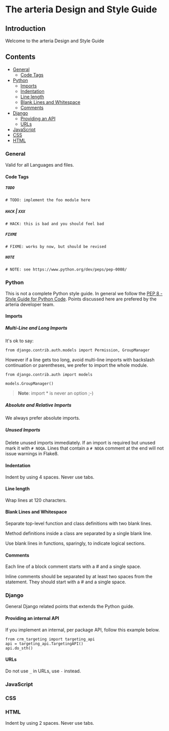 # The arteria Design and Style Guide

## Introduction
Welcome to the arteria Design and Style Guide

## Contents
* [General](#general)
    * [Code Tags](code-tags)
* [Python](#python)
    * [Imports](imports)
    * [Indentation](indentation)
    * [Line length](line-length)
    * [Blank Lines and Whitespace](blank-lines-and-whitespace)
    * [Comments](comments)
* [Django](#django)
    * [Providing an API](#providing-an-internal-api)
    * [URLs](#urls)
* [JavaScript](#javascript)
* [CSS](#css)
* [HTML](#html)

### General

Valid for all Languages and files.

#### Code Tags

##### `TODO`

    # TODO: implement the foo module here

##### `HACK` | `XXX`

    # HACK: this is bad and you should feel bad

##### `FIXME`

    # FIXME: works by now, but should be revised

##### `NOTE`

    # NOTE: see https://www.python.org/dev/peps/pep-0008/


### Python

This is not a complete Python style guide. In general we follow the [PEP 8 - Style Guide for Python Code](https://www.python.org/dev/peps/pep-0008/). Points discussed here are prefered by the arteria developer team.

#### Imports

##### Multi-Line and Long Imports

It's ok to say:

    from django.contrib.auth.models import Permission, GroupManager

However if a line gets too long, avoid multi-line imports with backslash continuation or parentheses, we prefer to import the whole module.

    from django.contrib.auth import models

    models.GroupManager()

> **Note**: import * is never an option ;-)

##### Absolute and Relative Imports

We always prefer absolute imports.

##### Unused Imports

Delete unused imports immediately. If an import is required but unused mark it with `# NOQA`. Lines that contain a `# NOQA` comment at the end will not issue warnings in Flake8.

#### Indentation

Indent by using 4 spaces. Never use tabs.

#### Line length

Wrap lines at 120 characters.

#### Blank Lines and Whitespace

Separate top-level function and class definitions with two blank lines.

Method definitions inside a class are separated by a single blank line.

Use blank lines in functions, sparingly, to indicate logical sections.

#### Comments

Each line of a block comment starts with a # and a single space.

Inline comments should be separated by at least two spaces from the statement. They should start with a # and a single space.


### Django

General Django related points that extends the Python guide.

#### Providing an internal API

If you implement an internal, per package API, follow this example below.

    from crm_targeting import targeting_api
    api = targeting_api.TargetingAPI()
    api.do_sth()


#### URLs

Do not use `_` in URLs, use `-` instead.

### JavaScript

### CSS

### HTML

Indent by using 2 spaces. Never use tabs.
